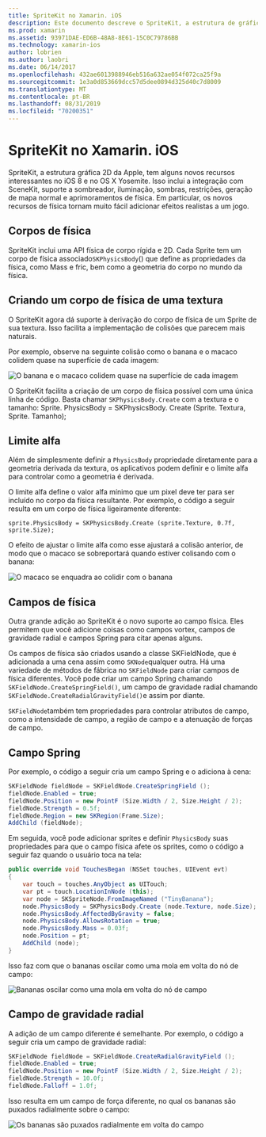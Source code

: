 ```yaml
---
title: SpriteKit no Xamarin. iOS
description: Este documento descreve o SpriteKit, a estrutura de gráficos 2D da Apple que se integra ao SceneKit, incorpora física e animação, inclui suporte para iluminação e sombreamento e muito mais. SpriteKit pode ser usado para criar jogos 2D.
ms.prod: xamarin
ms.assetid: 93971DAE-ED6B-48A8-8E61-15C0C79786BB
ms.technology: xamarin-ios
author: lobrien
ms.author: laobri
ms.date: 06/14/2017
ms.openlocfilehash: 432ae6013988946eb516a632ae054f072ca25f9a
ms.sourcegitcommit: 1e3a0d853669dcc57d5dee0894d325d40c7d8009
ms.translationtype: MT
ms.contentlocale: pt-BR
ms.lasthandoff: 08/31/2019
ms.locfileid: "70200351"
---
```

# <a name="spritekit-in-xamarinios"></a>SpriteKit no Xamarin. iOS

SpriteKit, a estrutura gráfica 2D da Apple, tem alguns novos recursos interessantes no iOS 8 e no OS X Yosemite. Isso inclui a integração com SceneKit, suporte a sombreador, iluminação, sombras, restrições, geração de mapa normal e aprimoramentos de física. Em particular, os novos recursos de física tornam muito fácil adicionar efeitos realistas a um jogo.

## <a name="physics-bodies"></a>Corpos de física

SpriteKit inclui uma API física de corpo rígida e 2D. Cada Sprite tem um corpo de física associado`SKPhysicsBody`() que define as propriedades da física, como Mass e fric, bem como a geometria do corpo no mundo da física.

## <a name="creating-a-physics-body-from-a-texture"></a>Criando um corpo de física de uma textura
O SpriteKit agora dá suporte à derivação do corpo de física de um Sprite de sua textura. Isso facilita a implementação de colisões que parecem mais naturais.

Por exemplo, observe na seguinte colisão como o banana e o macaco colidem quase na superfície de cada imagem:
 
![](spritekit-images/image13.png "O banana e o macaco colidem quase na superfície de cada imagem")

O SpriteKit facilita a criação de um corpo de física possível com uma única linha de código. Basta chamar `SKPhysicsBody.Create` com a textura e o tamanho: Sprite. PhysicsBody = SKPhysicsBody. Create (Sprite. Textura, Sprite. Tamanho);

## <a name="alpha-threshold"></a>Limite alfa

Além de simplesmente definir a `PhysicsBody` propriedade diretamente para a geometria derivada da textura, os aplicativos podem definir e o limite alfa para controlar como a geometria é derivada. 

O limite alfa define o valor alfa mínimo que um pixel deve ter para ser incluído no corpo da física resultante. Por exemplo, o código a seguir resulta em um corpo de física ligeiramente diferente:

```chsarp
sprite.PhysicsBody = SKPhysicsBody.Create (sprite.Texture, 0.7f, sprite.Size);
```

O efeito de ajustar o limite alfa como esse ajustará a colisão anterior, de modo que o macaco se sobreportará quando estiver colisando com o banana:

![](spritekit-images/image14.png "O macaco se enquadra ao colidir com o banana")
 
## <a name="physics-fields"></a>Campos de física

Outra grande adição ao SpriteKit é o novo suporte ao campo física. Eles permitem que você adicione coisas como campos vortex, campos de gravidade radial e campos Spring para citar apenas alguns.

Os campos de física são criados usando a classe SKFieldNode, que é adicionada a uma cena assim como `SKNode`qualquer outra. Há uma variedade de métodos de fábrica no `SKFieldNode` para criar campos de física diferentes. Você pode criar um campo Spring chamando `SKFieldNode.CreateSpringField()`, um campo de gravidade radial chamando `SKFieldNode.CreateRadialGravityField()`e assim por diante.

`SKFieldNode`também tem propriedades para controlar atributos de campo, como a intensidade de campo, a região de campo e a atenuação de forças de campo.

## <a name="spring-field"></a>Campo Spring

Por exemplo, o código a seguir cria um campo Spring e o adiciona à cena:

```csharp
SKFieldNode fieldNode = SKFieldNode.CreateSpringField ();
fieldNode.Enabled = true;
fieldNode.Position = new PointF (Size.Width / 2, Size.Height / 2);
fieldNode.Strength = 0.5f;
fieldNode.Region = new SKRegion(Frame.Size);
AddChild (fieldNode);
```

Em seguida, você pode adicionar sprites e definir `PhysicsBody` suas propriedades para que o campo física afete os sprites, como o código a seguir faz quando o usuário toca na tela:

```csharp
public override void TouchesBegan (NSSet touches, UIEvent evt)
{
    var touch = touches.AnyObject as UITouch;
    var pt = touch.LocationInNode (this);
    var node = SKSpriteNode.FromImageNamed ("TinyBanana");
    node.PhysicsBody = SKPhysicsBody.Create (node.Texture, node.Size);
    node.PhysicsBody.AffectedByGravity = false;
    node.PhysicsBody.AllowsRotation = true;
    node.PhysicsBody.Mass = 0.03f;
    node.Position = pt;
    AddChild (node);
}
```

Isso faz com que o bananas oscilar como uma mola em volta do nó de campo:

![](spritekit-images/image15.png "Bananas oscilar como uma mola em volta do nó de campo")
 
## <a name="radial-gravity-field"></a>Campo de gravidade radial

A adição de um campo diferente é semelhante. Por exemplo, o código a seguir cria um campo de gravidade radial:

```csharp
SKFieldNode fieldNode = SKFieldNode.CreateRadialGravityField ();
fieldNode.Enabled = true;
fieldNode.Position = new PointF (Size.Width / 2, Size.Height / 2);
fieldNode.Strength = 10.0f;
fieldNode.Falloff = 1.0f;
```

Isso resulta em um campo de força diferente, no qual os bananas são puxados radialmente sobre o campo:

![](spritekit-images/image16.png "Os bananas são puxados radialmente em volta do campo")
